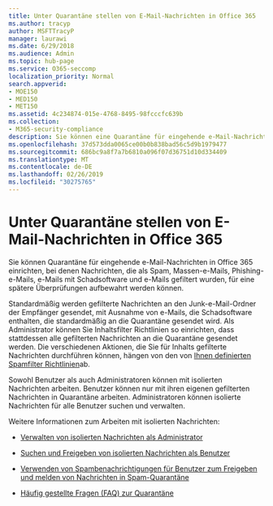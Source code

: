 ```yaml
---
title: Unter Quarantäne stellen von E-Mail-Nachrichten in Office 365
ms.author: tracyp
author: MSFTTracyP
manager: laurawi
ms.date: 6/29/2018
ms.audience: Admin
ms.topic: hub-page
ms.service: O365-seccomp
localization_priority: Normal
search.appverid:
- MOE150
- MED150
- MET150
ms.assetid: 4c234874-015e-4768-8495-98fcccfc639b
ms.collection:
- M365-security-compliance
description: Sie können eine Quarantäne für eingehende e-Mail-Nachrichten in Office 365 einrichten, in der eingehende e-Mail-Nachrichten, die als Spam, Massen, Phishing-e-Mails und Schadsoftware gefiltert wurden, zur späteren Überprüfungen aufbewahrt werden können.
ms.openlocfilehash: 37d573dda0065ce00b0b838bad56c5d9b1979477
ms.sourcegitcommit: 686bc9a8f7a7b6810a096f07d36751d10d334409
ms.translationtype: MT
ms.contentlocale: de-DE
ms.lasthandoff: 02/26/2019
ms.locfileid: "30275765"
---
```

# <a name="quarantine-email-messages-in-office-365"></a>Unter Quarantäne stellen von E-Mail-Nachrichten in Office 365

Sie können Quarantäne für eingehende e-Mail-Nachrichten in Office 365 einrichten, bei denen Nachrichten, die als Spam, Massen-e-Mails, Phishing-e-Mails, e-Mails mit Schadsoftware und e-Mails gefiltert wurden, für eine spätere Überprüfungen aufbewahrt werden können.
  
Standardmäßig werden gefilterte Nachrichten an den Junk-e-Mail-Ordner der Empfänger gesendet, mit Ausnahme von e-Mails, die Schadsoftware enthalten, die standardmäßig an die Quarantäne gesendet wird. Als Administrator können Sie Inhaltsfilter Richtlinien so einrichten, dass stattdessen alle gefilterten Nachrichten an die Quarantäne gesendet werden. Die verschiedenen Aktionen, die Sie für Inhalts gefilterte Nachrichten durchführen können, hängen von den von [Ihnen definierten Spamfilter Richtlinien](https://go.microsoft.com/fwlink/?LinkId=799736)ab.
  
Sowohl Benutzer als auch Administratoren können mit isolierten Nachrichten arbeiten. Benutzer können nur mit ihren eigenen gefilterten Nachrichten in Quarantäne arbeiten. Administratoren können isolierte Nachrichten für alle Benutzer suchen und verwalten.
  
Weitere Informationen zum Arbeiten mit isolierten Nachrichten:
  
- [Verwalten von isolierten Nachrichten als Administrator](manage-quarantined-messages-and-files.md)
    
- [Suchen und Freigeben von isolierten Nachrichten als Benutzer](find-and-release-quarantined-messages-as-a-user.md)
    
- [Verwenden von Spambenachrichtigungen für Benutzer zum Freigeben und melden von Nachrichten in Spam-Quarantäne](use-spam-notifications-to-release-and-report-quarantined-messages.md)
    
- [Häufig gestellte Fragen (FAQ) zur Quarantäne](quarantine-faq.md)
    

